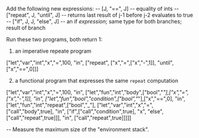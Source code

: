 
Add the following new expressions: 
-- [J, "==", J]              -- equality of ints 
-- ["repeat", J, "until", J] -- returns last result of j-1 before j-2 evaluates to true 
-- ["if", J, J, "else", J]   -- an if _expression_; same type for both branches; result of branch

Run these two programs, both return 1:

1. an imperative repeate program

["let","var","int","x","=",100,
  "in",
  ["repeat",
    ["x","=",["x","-",1]],
   "until",
    ["x","==",0]]]

2. a functional program that expresses the same `repeat` computation 

["let","var","int","x","=",100,
  "in",
  ["let","fun","int","body",["bool","_"],["x","=",["x","-",1]],
   "in",
   ["let","fun","bool","condition",["bool","_"],["x","==",0],
    "in",
    ["let","fun","int","repeat",["bool","_"],
            ["let","var","int","x","=",["call","body",true],
	      "in",
	      ["if",["call","condition",true],
	           "x",
		"else",
		["call","repeat",true]]],
      "in",
      ["call","repeat",true]]]]]

-- Measure the maximum size of the "environment stack".

